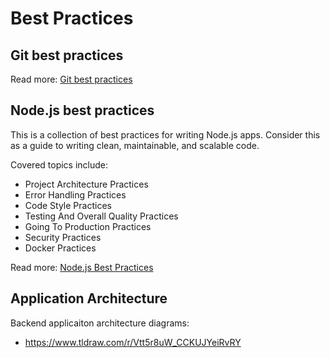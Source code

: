 # Best Practices

## Git best practices

Read more: [Git best practices](./git.md)

## Node.js best practices

This is a collection of best practices for writing Node.js apps.
Consider this as a guide to writing clean, maintainable, and scalable code.

Covered topics include:
- Project Architecture Practices
- Error Handling Practices
- Code Style Practices
- Testing And Overall Quality Practices
- Going To Production Practices
- Security Practices
- Docker Practices

Read more: [Node.js Best Practices](https://github.com/goldbergyoni/nodebestpractices)

## Application Architecture

Backend applicaiton architecture diagrams:
- https://www.tldraw.com/r/Vtt5r8uW_CCKUJYeiRvRY
